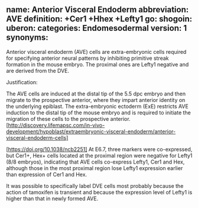 name: Anterior Visceral Endoderm
abbreviation: AVE
definition: +Cer1 +Hhex +Lefty1
go:
shogoin: 
uberon:
categories: Endomesodermal
version: 1
synonyms:
---

Anterior visceral endoderm (AVE) cells are extra-embryonic cells required for specifying anterior neural patterns by inhibiting primitive streak formation in the mouse embryo. The proximal ones are Lefty1 negative and are derived from the DVE.


Justification:

The AVE cells are induced at the distal tip of the 5.5 dpc embryo and then migrate to the prospective anterior, where they impart anterior identity on the underlying epiblast. The extra-embryonic ectoderm (ExE) restricts AVE induction to the distal tip of the mouse embryo and is required to initiate the migration of these cells to the prospective anterior.
[http://discovery.lifemapsc.com/in-vivo-development/hypoblast/extraembryonic-visceral-endoderm/anterior-visceral-endoderm-cells]


[https://doi.org/10.1038/ncb2251]
At E6.7, three markers were co-expressed, but Cer1+, Hex+ cells located at the proximal region were negative for Lefty1 (8/8 embryos), indicating that AVE cells co-express Lefty1, Cer1 and Hex, although those in the most proximal region lose Lefty1 expression earlier than expression of Cer1 and Hex.

It was possible to specifically label DVE cells most probably because the action of tamoxifen is transient and because the expression level of Lefty1 is higher than that in newly formed AVE.

